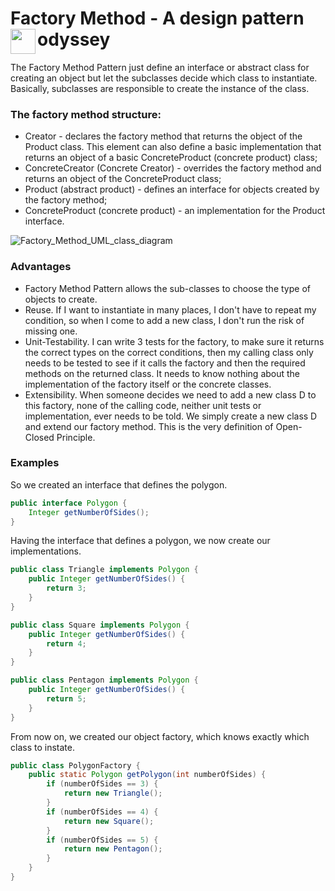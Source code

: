 # Factory Method - A design pattern odyssey <img align="left" src="https://media.giphy.com/media/ZEUODEtQiUZWGg6IHR/giphy.gif" width="40"/>
The Factory Method Pattern just define an interface or abstract class for creating an object but let the subclasses decide which class to instantiate. Basically, subclasses are responsible to create the instance of the class. 


### The factory method structure:

* Creator - declares the factory method that returns the object of the Product class. This element can also define a basic implementation that returns an object of a basic ConcreteProduct (concrete product) class;
* ConcreteCreator (Concrete Creator) - overrides the factory method and returns an object of the ConcreteProduct class;
* Product (abstract product) - defines an interface for objects created by the factory method;
* ConcreteProduct (concrete product) - an implementation for the Product interface.

![Factory_Method_UML_class_diagram](https://user-images.githubusercontent.com/41343708/92502279-0658ce00-f1d6-11ea-95fc-b6c32a2bf77a.png)

### Advantages

- Factory Method Pattern allows the sub-classes to choose the type of objects to create.
- Reuse. If I want to instantiate in many places, I don't have to repeat my condition, so when I come to add a new class, I don't run the risk of missing one.
- Unit-Testability. I can write 3 tests for the factory, to make sure it returns the correct types on the correct conditions, then my calling class only needs to be tested to see if it calls the factory and then the required methods on the returned class. It needs to know nothing about the implementation of the factory itself or the concrete classes.
- Extensibility. When someone decides we need to add a new class D to this factory, none of the calling code, neither unit tests or implementation, ever needs to be told. We simply create a new class D and extend our factory method. This is the very definition of Open-Closed Principle.

### Examples

So we created an interface that defines the polygon. 
```java
public interface Polygon {
    Integer getNumberOfSides();
}
```
Having the interface that defines a polygon, we now create our implementations.
```java
public class Triangle implements Polygon {
    public Integer getNumberOfSides() {
		return 3;
	}
}

public class Square implements Polygon {
    public Integer getNumberOfSides() {
		return 4;
	}
}

public class Pentagon implements Polygon {
    public Integer getNumberOfSides() {
		return 5;
	}
}
```
From now on, we created our object factory, which knows exactly which class to instate.
```java
public class PolygonFactory {
    public static Polygon getPolygon(int numberOfSides) {
		if (numberOfSides == 3) {
			return new Triangle();
		}
		if (numberOfSides == 4) {
			return new Square();
		}
		if (numberOfSides == 5) {
			return new Pentagon();
		}
	}
}

```
